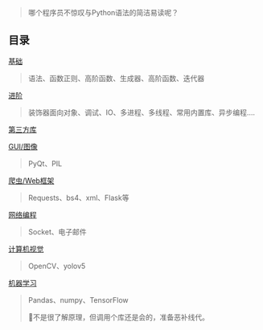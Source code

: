 <!-- 
title: Python
sort: 
--> 

> 哪个程序员不惊叹与Python语法的简洁易读呢？

## 目录

[基础](/#/Python/1.Basic)

> 语法、函数正则、高阶函数、生成器、高阶函数、迭代器

[进阶](/#/Python/2.Advance)

> 装饰器面向对象、调试、IO、多进程、多线程、常用内置库、异步编程….

[第三方库](/#/Python/3.Package)

[GUI/图像](/#/Python/4.GUI)

> PyQt、PIL

[爬虫/Web框架](/#/Python/5.Web)

> Requests、bs4、xml、Flask等

[网络编程](#/Python/6.Network)

> Socket、电子邮件

[计算机视觉](/#/Python/7.Vision)

> OpenCV、yolov5

[机器学习](/#/Python/8.Intelligence)

> Pandas、numpy、TensorFlow
>
> 🤣不是很了解原理，但调用个库还是会的，准备恶补线代。
